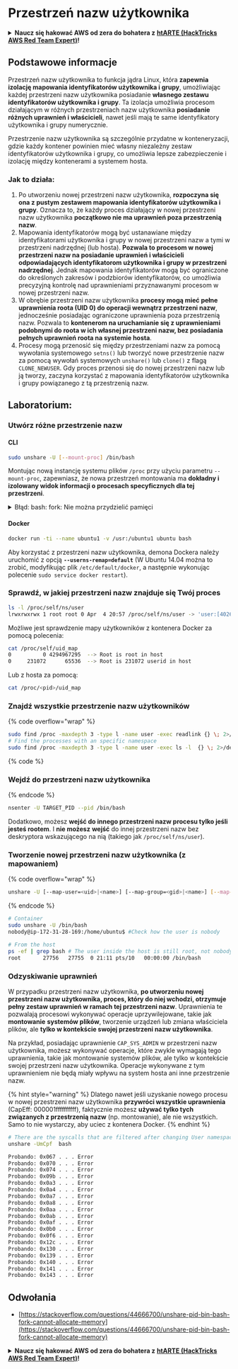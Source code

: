 # Przestrzeń nazw użytkownika

<details>

<summary><strong>Naucz się hakować AWS od zera do bohatera z</strong> <a href="https://training.hacktricks.xyz/courses/arte"><strong>htARTE (HackTricks AWS Red Team Expert)</strong></a><strong>!</strong></summary>

Inne sposoby wsparcia HackTricks:

* Jeśli chcesz zobaczyć swoją **firmę reklamowaną w HackTricks** lub **pobrać HackTricks w formacie PDF**, sprawdź [**SUBSCRIPTION PLANS**](https://github.com/sponsors/carlospolop)!
* Zdobądź [**oficjalne gadżety PEASS & HackTricks**](https://peass.creator-spring.com)
* Odkryj [**Rodzinę PEASS**](https://opensea.io/collection/the-peass-family), naszą kolekcję ekskluzywnych [**NFT**](https://opensea.io/collection/the-peass-family)
* **Dołącz do** 💬 [**grupy Discord**](https://discord.gg/hRep4RUj7f) lub [**grupy telegramowej**](https://t.me/peass) lub **śledź** nas na **Twitterze** 🐦 [**@carlospolopm**](https://twitter.com/hacktricks_live)**.**
* **Podziel się swoimi sztuczkami hakerskimi, przesyłając PR-y do** [**HackTricks**](https://github.com/carlospolop/hacktricks) i [**HackTricks Cloud**](https://github.com/carlospolop/hacktricks-cloud) github repos.

</details>

## Podstawowe informacje

Przestrzeń nazw użytkownika to funkcja jądra Linux, która **zapewnia izolację mapowania identyfikatorów użytkownika i grupy**, umożliwiając każdej przestrzeni nazw użytkownika posiadanie **własnego zestawu identyfikatorów użytkownika i grupy**. Ta izolacja umożliwia procesom działającym w różnych przestrzeniach nazw użytkownika **posiadanie różnych uprawnień i właścicieli**, nawet jeśli mają te same identyfikatory użytkownika i grupy numerycznie.

Przestrzenie nazw użytkownika są szczególnie przydatne w konteneryzacji, gdzie każdy kontener powinien mieć własny niezależny zestaw identyfikatorów użytkownika i grupy, co umożliwia lepsze zabezpieczenie i izolację między kontenerami a systemem hosta.

### Jak to działa:

1. Po utworzeniu nowej przestrzeni nazw użytkownika, **rozpoczyna się ona z pustym zestawem mapowania identyfikatorów użytkownika i grupy**. Oznacza to, że każdy proces działający w nowej przestrzeni nazw użytkownika **początkowo nie ma uprawnień poza przestrzenią nazw**.
2. Mapowania identyfikatorów mogą być ustanawiane między identyfikatorami użytkownika i grupy w nowej przestrzeni nazw a tymi w przestrzeni nadrzędnej (lub hosta). **Pozwala to procesom w nowej przestrzeni nazw na posiadanie uprawnień i właścicieli odpowiadających identyfikatorom użytkownika i grupy w przestrzeni nadrzędnej**. Jednak mapowania identyfikatorów mogą być ograniczone do określonych zakresów i podzbiorów identyfikatorów, co umożliwia precyzyjną kontrolę nad uprawnieniami przyznawanymi procesom w nowej przestrzeni nazw.
3. W obrębie przestrzeni nazw użytkownika **procesy mogą mieć pełne uprawnienia roota (UID 0) do operacji wewnątrz przestrzeni nazw**, jednocześnie posiadając ograniczone uprawnienia poza przestrzenią nazw. Pozwala to **kontenerom na uruchamianie się z uprawnieniami podobnymi do roota w ich własnej przestrzeni nazw, bez posiadania pełnych uprawnień roota na systemie hosta**.
4. Procesy mogą przenosić się między przestrzeniami nazw za pomocą wywołania systemowego `setns()` lub tworzyć nowe przestrzenie nazw za pomocą wywołań systemowych `unshare()` lub `clone()` z flagą `CLONE_NEWUSER`. Gdy proces przenosi się do nowej przestrzeni nazw lub ją tworzy, zaczyna korzystać z mapowania identyfikatorów użytkownika i grupy powiązanego z tą przestrzenią nazw.

## Laboratorium:

### Utwórz różne przestrzenie nazw

#### CLI
```bash
sudo unshare -U [--mount-proc] /bin/bash
```
Montując nową instancję systemu plików `/proc` przy użyciu parametru `--mount-proc`, zapewniasz, że nowa przestrzeń montowania ma **dokładny i izolowany widok informacji o procesach specyficznych dla tej przestrzeni**.

<details>

<summary>Błąd: bash: fork: Nie można przydzielić pamięci</summary>

Gdy polecenie `unshare` jest wykonywane bez opcji `-f`, występuje błąd związany z tym, jak Linux obsługuje nowe przestrzenie nazw PID (Process ID). Poniżej przedstawiono kluczowe szczegóły i rozwiązanie:

1. **Wyjaśnienie problemu**:
- Jądro Linuxa umożliwia procesowi tworzenie nowych przestrzeni nazw za pomocą wywołania systemowego `unshare`. Jednak proces, który inicjuje tworzenie nowej przestrzeni nazw PID (nazywany procesem "unshare"), nie wchodzi do nowej przestrzeni nazw; tylko jego procesy potomne to robią.
- Uruchomienie `%unshare -p /bin/bash%` uruchamia `/bin/bash` w tym samym procesie co `unshare`. W rezultacie `/bin/bash` i jego procesy potomne znajdują się w oryginalnej przestrzeni nazw PID.
- Pierwszy proces potomny `/bin/bash` w nowej przestrzeni nazw staje się PID 1. Gdy ten proces się zakończy, powoduje to oczyszczenie przestrzeni nazw, jeśli nie ma innych procesów, ponieważ PID 1 ma specjalną rolę przyjmowania procesów sierot. Jądro Linuxa wyłączy wtedy przydział PID w tej przestrzeni nazw.

2. **Konsekwencje**:
- Wyjście PID 1 z nowej przestrzeni nazw prowadzi do usunięcia flagi `PIDNS_HASH_ADDING`. Powoduje to niepowodzenie funkcji `alloc_pid` przy przydzielaniu nowego PID podczas tworzenia nowego procesu, co powoduje błąd "Nie można przydzielić pamięci".

3. **Rozwiązanie**:
- Problem można rozwiązać, używając opcji `-f` wraz z `unshare`. Ta opcja powoduje, że `unshare` rozgałęzia nowy proces po utworzeniu nowej przestrzeni nazw PID.
- Wykonanie `%unshare -fp /bin/bash%` zapewnia, że samo polecenie `unshare` staje się PID 1 w nowej przestrzeni nazw. `/bin/bash` i jego procesy potomne są wtedy bezpiecznie zawarte w tej nowej przestrzeni nazw, co zapobiega przedwczesnemu zakończeniu PID 1 i umożliwia normalne przydzielanie PID.

Zapewnienie, że `unshare` jest uruchamiane z flagą `-f`, umożliwia prawidłowe utrzymanie nowej przestrzeni nazw PID, co pozwala `/bin/bash` i jego podprocesom działać bez napotkania błędu przydzielania pamięci.

</details>

#### Docker
```bash
docker run -ti --name ubuntu1 -v /usr:/ubuntu1 ubuntu bash
```
Aby korzystać z przestrzeni nazw użytkownika, demona Dockera należy uruchomić z opcją **`--userns-remap=default`** (W Ubuntu 14.04 można to zrobić, modyfikując plik `/etc/default/docker`, a następnie wykonując polecenie `sudo service docker restart`).

### Sprawdź, w jakiej przestrzeni nazw znajduje się Twój proces
```bash
ls -l /proc/self/ns/user
lrwxrwxrwx 1 root root 0 Apr  4 20:57 /proc/self/ns/user -> 'user:[4026531837]'
```
Możliwe jest sprawdzenie mapy użytkowników z kontenera Docker za pomocą polecenia:
```bash
cat /proc/self/uid_map
0          0 4294967295  --> Root is root in host
0     231072      65536  --> Root is 231072 userid in host
```
Lub z hosta za pomocą:
```bash
cat /proc/<pid>/uid_map
```
### Znajdź wszystkie przestrzenie nazw użytkowników

{% code overflow="wrap" %}
```bash
sudo find /proc -maxdepth 3 -type l -name user -exec readlink {} \; 2>/dev/null | sort -u
# Find the processes with an specific namespace
sudo find /proc -maxdepth 3 -type l -name user -exec ls -l  {} \; 2>/dev/null | grep <ns-number>
```
{% code %}

### Wejdź do przestrzeni nazw użytkownika

{% endcode %}
```bash
nsenter -U TARGET_PID --pid /bin/bash
```
Dodatkowo, możesz **wejść do innego przestrzeni nazw procesu tylko jeśli jesteś rootem**. I **nie możesz** **wejść** do innej przestrzeni nazw bez deskryptora wskazującego na nią (takiego jak `/proc/self/ns/user`).

### Tworzenie nowej przestrzeni nazw użytkownika (z mapowaniem)

{% code overflow="wrap" %}
```bash
unshare -U [--map-user=<uid>|<name>] [--map-group=<gid>|<name>] [--map-root-user] [--map-current-user]
```
{% endcode %}
```bash
# Container
sudo unshare -U /bin/bash
nobody@ip-172-31-28-169:/home/ubuntu$ #Check how the user is nobody

# From the host
ps -ef | grep bash # The user inside the host is still root, not nobody
root       27756   27755  0 21:11 pts/10   00:00:00 /bin/bash
```
### Odzyskiwanie uprawnień

W przypadku przestrzeni nazw użytkownika, **po utworzeniu nowej przestrzeni nazw użytkownika, proces, który do niej wchodzi, otrzymuje pełny zestaw uprawnień w ramach tej przestrzeni nazw**. Uprawnienia te pozwalają procesowi wykonywać operacje uprzywilejowane, takie jak **montowanie** **systemów plików**, tworzenie urządzeń lub zmiana właściciela plików, ale **tylko w kontekście swojej przestrzeni nazw użytkownika**.

Na przykład, posiadając uprawnienie `CAP_SYS_ADMIN` w przestrzeni nazw użytkownika, możesz wykonywać operacje, które zwykle wymagają tego uprawnienia, takie jak montowanie systemów plików, ale tylko w kontekście swojej przestrzeni nazw użytkownika. Operacje wykonywane z tym uprawnieniem nie będą miały wpływu na system hosta ani inne przestrzenie nazw.

{% hint style="warning" %}
Dlatego nawet jeśli uzyskanie nowego procesu w nowej przestrzeni nazw użytkownika **przywróci wszystkie uprawnienia** (CapEff: 000001ffffffffff), faktycznie możesz **używać tylko tych związanych z przestrzenią nazw** (np. montowanie), ale nie wszystkich. Samo to nie wystarczy, aby uciec z kontenera Docker.
{% endhint %}
```bash
# There are the syscalls that are filtered after changing User namespace with:
unshare -UmCpf  bash

Probando: 0x067 . . . Error
Probando: 0x070 . . . Error
Probando: 0x074 . . . Error
Probando: 0x09b . . . Error
Probando: 0x0a3 . . . Error
Probando: 0x0a4 . . . Error
Probando: 0x0a7 . . . Error
Probando: 0x0a8 . . . Error
Probando: 0x0aa . . . Error
Probando: 0x0ab . . . Error
Probando: 0x0af . . . Error
Probando: 0x0b0 . . . Error
Probando: 0x0f6 . . . Error
Probando: 0x12c . . . Error
Probando: 0x130 . . . Error
Probando: 0x139 . . . Error
Probando: 0x140 . . . Error
Probando: 0x141 . . . Error
Probando: 0x143 . . . Error
```
## Odwołania
* [https://stackoverflow.com/questions/44666700/unshare-pid-bin-bash-fork-cannot-allocate-memory](https://stackoverflow.com/questions/44666700/unshare-pid-bin-bash-fork-cannot-allocate-memory)

<details>

<summary><strong>Naucz się hakować AWS od zera do bohatera z</strong> <a href="https://training.hacktricks.xyz/courses/arte"><strong>htARTE (HackTricks AWS Red Team Expert)</strong></a><strong>!</strong></summary>

Inne sposoby wsparcia HackTricks:

* Jeśli chcesz zobaczyć **reklamę swojej firmy w HackTricks** lub **pobrać HackTricks w formacie PDF**, sprawdź [**PLAN SUBSKRYPCJI**](https://github.com/sponsors/carlospolop)!
* Zdobądź [**oficjalne gadżety PEASS & HackTricks**](https://peass.creator-spring.com)
* Odkryj [**Rodzinę PEASS**](https://opensea.io/collection/the-peass-family), naszą kolekcję ekskluzywnych [**NFT**](https://opensea.io/collection/the-peass-family)
* **Dołącz do** 💬 [**grupy Discord**](https://discord.gg/hRep4RUj7f) lub [**grupy telegramowej**](https://t.me/peass) lub **śledź** nas na **Twitterze** 🐦 [**@carlospolopm**](https://twitter.com/hacktricks_live)**.**
* **Podziel się swoimi sztuczkami hakerskimi, przesyłając PR-y do** [**HackTricks**](https://github.com/carlospolop/hacktricks) i [**HackTricks Cloud**](https://github.com/carlospolop/hacktricks-cloud) repozytoriów github.

</details>
